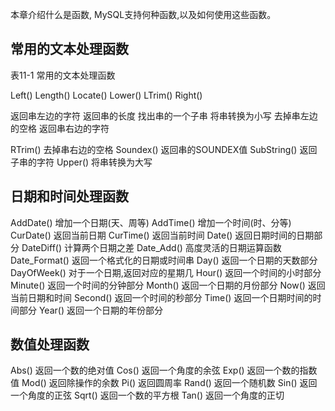 本章介绍什么是函数, MySQL支持何种函数,以及如何使用这些函数。

## 常用的文本处理函数

表11-1 常用的文本处理函数

Left()
Length()
Locate()
Lower()
LTrim()
Right()

返回串左边的字符
返回串的长度
找出串的一个子串
将串转换为小写
去掉串左边的空格
返回串右边的字符


RTrim() 去掉串右边的空格
Soundex() 返回串的SOUNDEX值
SubString() 返回子串的字符
Upper() 将串转换为大写

## 日期和时间处理函数

AddDate() 增加一个日期(天、周等)
AddTime() 增加一个时间(时、分等)
CurDate() 返回当前日期
CurTime() 返回当前时间
Date() 返回日期时间的日期部分
DateDiff() 计算两个日期之差
Date_Add() 高度灵活的日期运算函数
Date_Format() 返回一个格式化的日期或时间串
Day() 返回一个日期的天数部分
DayOfWeek() 对于一个日期,返回对应的星期几
Hour() 返回一个时间的小时部分
Minute() 返回一个时间的分钟部分
Month() 返回一个日期的月份部分
Now() 返回当前日期和时间
Second() 返回一个时间的秒部分
Time() 返回一个日期时间的时间部分
Year() 返回一个日期的年份部分

## 数值处理函数

Abs() 返回一个数的绝对值
Cos() 返回一个角度的余弦
Exp() 返回一个数的指数值
Mod() 返回除操作的余数
Pi() 返回圆周率
Rand() 返回一个随机数
Sin() 返回一个角度的正弦
Sqrt() 返回一个数的平方根
Tan() 返回一个角度的正切